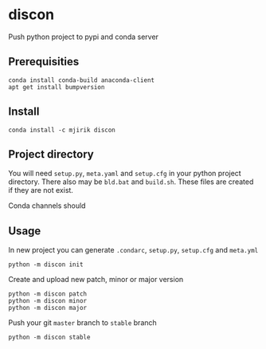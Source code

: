 # discon
Push python project to pypi and conda server

## Prerequisities

    conda install conda-build anaconda-client
    apt get install bumpversion

## Install

    conda install -c mjirik discon

## Project directory
You will need `setup.py`, `meta.yaml` and `setup.cfg` in your python
project directory. There also may be `bld.bat` and `build.sh`. These
files are created if they are not exist.

Conda channels should



## Usage

In new project you can generate `.condarc`, `setup.py`, `setup.cfg` and `meta.yml`

    python -m discon init

Create and upload new patch, minor or major version

    python -m discon patch
    python -m discon minor
    python -m discon major


Push your git `master` branch to `stable` branch

    python -m discon stable


